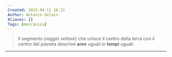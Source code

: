 ```yaml
---
 Created: 2023-04-11 16:21
 Author: Antonio Gelain
 Aliases: []
 Tags: [meccanica]
---
```


> Il segmento (*raggio vettore*) che unisce il centro della terra con il centro del pianeta descrive **aree** uguali in **tempi** uguali

---

